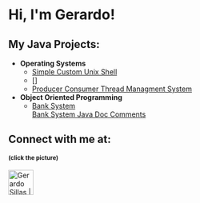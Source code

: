 <h1>Hi, I'm Gerardo! </h1>

<h2>My Java Projects:</h2>

- <b>Operating Systems</b>
  - [Simple Custom Unix Shell](https://github.com/Gerardos0/gerardosh.git)
  - []
  - [Producer Consumer Thread Managment System](https://github.com/Gerardos0/producer-consumer-thread-managment-system/tree/master)
- <b>Object Oriented Programming</b>  
  - [Bank System](https://github.com/Gerardos0/Bank-System.git)<br>
  [Bank System Java Doc Comments](https://gerardos0.github.io/Bank-System/)






<h2> Connect with me at:</h2>
<small><b>(click the picture)</b></small><br><br>

<a href="https://www.linkedin.com/in/gerardo-sillas-1aa546291/" target="_blank" rel="noopener noreferrer">
  <img src="https://upload.wikimedia.org/wikipedia/commons/c/ca/LinkedIn_logo_initials.png" alt="Gerardo Sillas | LinkedIn" width="50" style="vertical-align: middle;"/>
</a>






